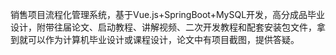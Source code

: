 ﻿销售项目流程化管理系统，基于Vue.js+SpringBoot+MySQL开发，高分成品毕业设计，附带往届论文、启动教程、讲解视频、二次开发教程和配套安装包文件，拿到就可以作为计算机毕业设计或课程设计，论文中有项目截图，提供答疑。